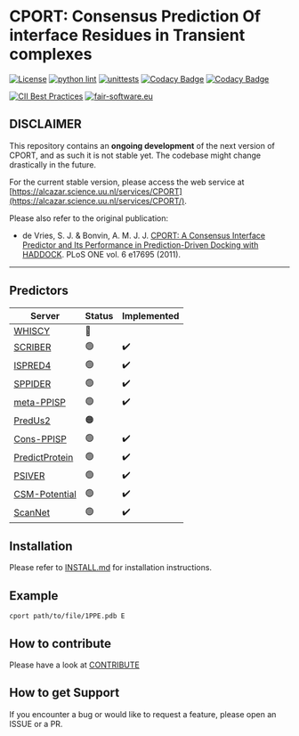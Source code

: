 # CPORT: Consensus Prediction Of interface Residues in Transient complexes

[![License](https://img.shields.io/badge/License-Apache_2.0-blue.svg)](https://opensource.org/licenses/Apache-2.0)
[![python lint](https://github.com/haddocking/cport/actions/workflows/lint.yml/badge.svg)](https://github.com/haddocking/cport/actions/workflows/lint.yml)
[![unittests](https://github.com/haddocking/cport/actions/workflows/unittests.yml/badge.svg)](https://github.com/haddocking/cport/actions/workflows/unittests.yml)
[![Codacy Badge](https://app.codacy.com/project/badge/Grade/c4dd6c7da85847e1832b9668beb6de31)](https://www.codacy.com/gh/haddocking/cport/dashboard?utm_source=github.com&utm_medium=referral&utm_content=haddocking/cport&utm_campaign=Badge_Grade)
[![Codacy Badge](https://app.codacy.com/project/badge/Coverage/c4dd6c7da85847e1832b9668beb6de31)](https://www.codacy.com/gh/haddocking/cport/dashboard?utm_source=github.com&utm_medium=referral&utm_content=haddocking/cport&utm_campaign=Badge_Coverage)

[![CII Best Practices](https://bestpractices.coreinfrastructure.org/projects/6074/badge)](https://bestpractices.coreinfrastructure.org/projects/6074)
[![fair-software.eu](https://img.shields.io/badge/fair--software.eu-%E2%97%8F%20%20%E2%97%8F%20%20%E2%97%8B%20%20%E2%97%8B%20%20%E2%97%8F-orange)](https://fair-software.eu)

## DISCLAIMER

This repository contains an **ongoing development** of the next version of CPORT, and as such it is not stable yet. The codebase might change drastically in the future.

For the current stable version, please access the web service at [https://alcazar.science.uu.nl/services/CPORT](https://alcazar.science.uu.nl/services/CPORT/).

Please also refer to the original publication:

- de Vries, S. J. & Bonvin, A. M. J. J. [CPORT: A Consensus Interface Predictor and Its Performance in Prediction-Driven Docking with HADDOCK](https://doi.org/10.1371/journal.pone.0017695). PLoS ONE vol. 6 e17695 (2011).

---

## Predictors

| Server                                                           | Status | Implemented |
| ---------------------------------------------------------------- | ------ | ----------- |
| [WHISCY](https://wenmr.science.uu.nl/whiscy/)                    | 🔴     |             |
| [SCRIBER](http://biomine.cs.vcu.edu/servers/SCRIBER/)            | 🟢     | ✔️          |
| [ISPRED4](https://ispred4.biocomp.unibo.it/ispred/default/index) | 🟢     | ✔️          |
| [SPPIDER](https://sppider.cchmc.org)                             | 🟢     | ✔️          |
| [meta-PPISP](https://pipe.rcc.fsu.edu/meta-ppisp.html)           | 🟢     | ✔️          |
| [PredUs2](http://honig.c2b2.columbia.edu/predus)                 | 🟠     |             |
| [Cons-PPISP](https://pipe.rcc.fsu.edu/ppisp.html)                | 🟢     | ✔️          |
| [PredictProtein](https://predictprotein.org)                     | 🟢     | ✔️          |
| [PSIVER](https://mizuguchilab.org/PSIVER/)                       | 🟢     | ✔️          |
| [CSM-Potential](http://biosig.unimelb.edu.au/csm_potential/)     | 🟢     | ✔️          |
| [ScanNet](http://bioinfo3d.cs.tau.ac.il/ScanNet/index_real.html) | 🟢     | ✔️          |

## Installation

Please refer to [INSTALL.md](INSTALL.md) for installation instructions.

## Example

```text
cport path/to/file/1PPE.pdb E
```

## How to contribute

Please have a look at [CONTRIBUTE](CONTRIBUTING.md)

## How to get Support

If you encounter a bug or would like to request a feature, please open an ISSUE or a PR.
